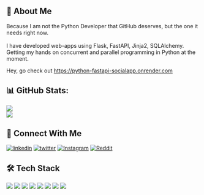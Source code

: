 ## 🚀 About Me

Because I am not the Python Developer that GitHub deserves, but the one it needs right now.</br></br>
I have developed web-apps using Flask, FastAPI, Jinja2, SQLAlchemy.
Getting my hands on concurrent and parallel programming in Python at the moment.

Hey, go check out https://python-fastapi-socialapp.onrender.com

## 📊 GitHub Stats:

![](https://github-readme-streak-stats.herokuapp.com/?user=RohanAlmighty&theme=dracula&hide_border=true)</br>
![](https://github-readme-stats.vercel.app/api/top-langs/?username=RohanAlmighty&theme=dracula&hide_border=true&include_all_commits=false&count_private=false)

## 🔗 Connect With Me

[![linkedin](https://img.shields.io/badge/linkedin-0A66C2?style=for-the-badge&logo=linkedin&logoColor=white)](https://www.linkedin.com/in/rohanalmighty/) [![twitter](https://img.shields.io/badge/twitter-1DA1F2?style=for-the-badge&logo=twitter&logoColor=white)](https://twitter.com/Rohan_Almighty) [![Instagram](https://img.shields.io/badge/Instagram-E4405F?style=for-the-badge&logo=instagram&logoColor=white)](https://instagram.com/rohan.almighty) [![Reddit](https://img.shields.io/badge/Reddit-FF4500?style=for-the-badge&logo=reddit&logoColor=white)](https://www.reddit.com/user/RohanAlmighty)

## 🛠 Tech Stack

[![](https://img.shields.io/badge/Python-FFD43B?style=for-the-badge&logo=python&logoColor=blue)](https://www.python.org/) [![](https://img.shields.io/badge/fastapi-109989?style=for-the-badge&logo=FASTAPI&logoColor=white)](https://fastapi.tiangolo.com/) [![](https://img.shields.io/badge/Flask-000000?style=for-the-badge&logo=flask&logoColor=white)](https://flask.palletsprojects.com/en/2.1.x/) [![](https://img.shields.io/badge/HTML5-E34F26?style=for-the-badge&logo=html5&logoColor=white)](https://developer.mozilla.org/en-US/docs/Glossary/HTML5) [![](https://img.shields.io/badge/PostgreSQL-316192?style=for-the-badge&logo=postgresql&logoColor=white)](https://www.postgresql.org/) [![](https://img.shields.io/badge/Docker-2496ED?style=for-the-badge&logo=docker&logoColor=white)](https://www.docker.com/) [![](https://img.shields.io/badge/SQLite-07405E?style=for-the-badge&logo=sqlite&logoColor=white)](https://www.sqlite.org/index.html) [![](https://img.shields.io/badge/Visual_Studio-5C2D91?style=for-the-badge&logo=visual%20studio&logoColor=white)](https://code.visualstudio.com/)
